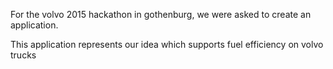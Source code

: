 For the volvo 2015 hackathon in gothenburg, we were asked to create an application.

This application represents our idea which supports fuel efficiency on volvo trucks
